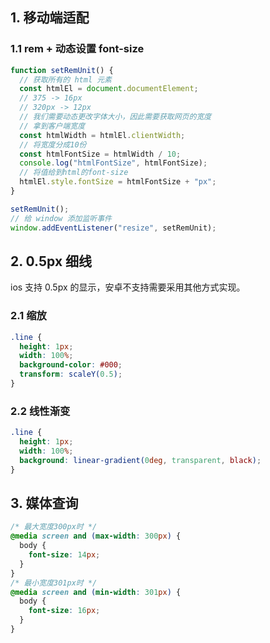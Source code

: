 ## 1. 移动端适配

### 1.1 rem + 动态设置 font-size

```javascript
function setRemUnit() {
  // 获取所有的 html 元素
  const htmlEl = document.documentElement;
  // 375 -> 16px
  // 320px -> 12px
  // 我们需要动态更改字体大小，因此需要获取网页的宽度
  // 拿到客户端宽度
  const htmlWidth = htmlEl.clientWidth;
  // 将宽度分成10份
  const htmlFontSize = htmlWidth / 10;
  console.log("htmlFontSize", htmlFontSize);
  // 将值给到html的font-size
  htmlEl.style.fontSize = htmlFontSize + "px";
}

setRemUnit();
// 给 window 添加监听事件
window.addEventListener("resize", setRemUnit);
```

## 2. 0.5px 细线

ios 支持 0.5px 的显示，安卓不支持需要采用其他方式实现。

### 2.1 缩放

```css
.line {
  height: 1px;
  width: 100%;
  background-color: #000;
  transform: scaleY(0.5);
}
```

### 2.2 线性渐变

```css
.line {
  height: 1px;
  width: 100%;
  background: linear-gradient(0deg, transparent, black);
}
```

## 3. 媒体查询

```css
/* 最大宽度300px时 */
@media screen and (max-width: 300px) {
  body {
    font-size: 14px;
  }
}
/* 最小宽度301px时 */
@media screen and (min-width: 301px) {
  body {
    font-size: 16px;
  }
}
```
